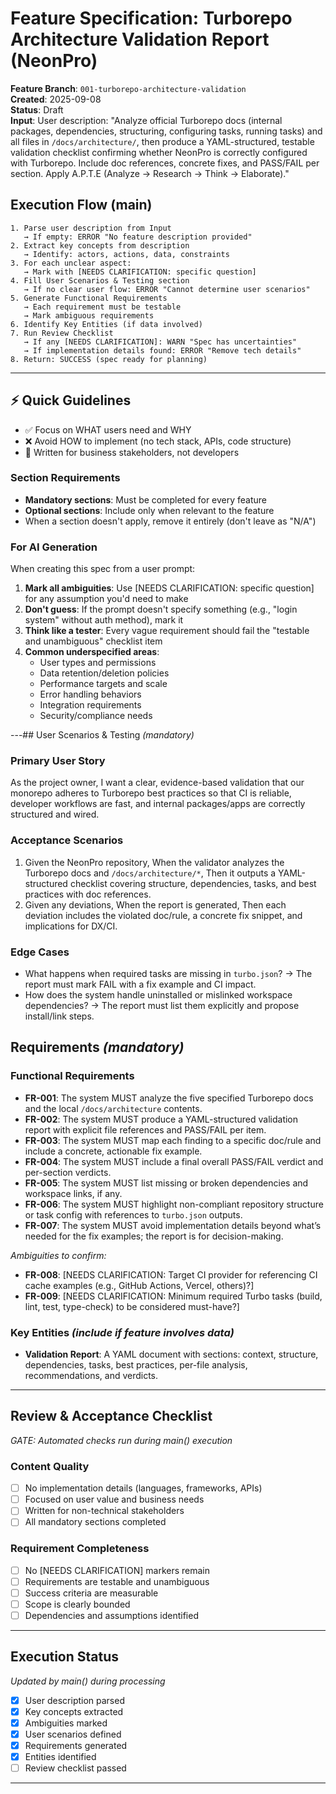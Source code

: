 # Feature Specification: Turborepo Architecture Validation Report (NeonPro)

**Feature Branch**: `001-turborepo-architecture-validation`\
**Created**: 2025-09-08\
**Status**: Draft\
**Input**: User description: "Analyze official Turborepo docs (internal packages, dependencies, structuring, configuring tasks, running tasks) and all files in `/docs/architecture/`, then produce a YAML-structured, testable validation checklist confirming whether NeonPro is correctly configured with Turborepo. Include doc references, concrete fixes, and PASS/FAIL per section. Apply A.P.T.E (Analyze → Research → Think → Elaborate)."

## Execution Flow (main)

```
1. Parse user description from Input
   → If empty: ERROR "No feature description provided"
2. Extract key concepts from description
   → Identify: actors, actions, data, constraints
3. For each unclear aspect:
   → Mark with [NEEDS CLARIFICATION: specific question]
4. Fill User Scenarios & Testing section
   → If no clear user flow: ERROR "Cannot determine user scenarios"
5. Generate Functional Requirements
   → Each requirement must be testable
   → Mark ambiguous requirements
6. Identify Key Entities (if data involved)
7. Run Review Checklist
   → If any [NEEDS CLARIFICATION]: WARN "Spec has uncertainties"
   → If implementation details found: ERROR "Remove tech details"
8. Return: SUCCESS (spec ready for planning)
```

---

## ⚡ Quick Guidelines

- ✅ Focus on WHAT users need and WHY
- ❌ Avoid HOW to implement (no tech stack, APIs, code structure)
- 👥 Written for business stakeholders, not developers

### Section Requirements

- **Mandatory sections**: Must be completed for every feature
- **Optional sections**: Include only when relevant to the feature
- When a section doesn't apply, remove it entirely (don't leave as "N/A")

### For AI Generation

When creating this spec from a user prompt:

1. **Mark all ambiguities**: Use [NEEDS CLARIFICATION: specific question] for any assumption you'd need to make
2. **Don't guess**: If the prompt doesn't specify something (e.g., "login system" without auth method), mark it
3. **Think like a tester**: Every vague requirement should fail the "testable and unambiguous" checklist item
4. **Common underspecified areas**:
   - User types and permissions
   - Data retention/deletion policies
   - Performance targets and scale
   - Error handling behaviors
   - Integration requirements
   - Security/compliance needs

---## User Scenarios & Testing _(mandatory)_

### Primary User Story

As the project owner, I want a clear, evidence-based validation that our monorepo adheres to Turborepo best practices so that CI is reliable, developer workflows are fast, and internal packages/apps are correctly structured and wired.

### Acceptance Scenarios

1. Given the NeonPro repository, When the validator analyzes the Turborepo docs and `/docs/architecture/*`, Then it outputs a YAML-structured checklist covering structure, dependencies, tasks, and best practices with doc references.
2. Given any deviations, When the report is generated, Then each deviation includes the violated doc/rule, a concrete fix snippet, and implications for DX/CI.

### Edge Cases

- What happens when required tasks are missing in `turbo.json`? → The report must mark FAIL with a fix example and CI impact.
- How does the system handle uninstalled or mislinked workspace dependencies? → The report must list them explicitly and propose install/link steps.

## Requirements _(mandatory)_

### Functional Requirements

- **FR-001**: The system MUST analyze the five specified Turborepo docs and the local `/docs/architecture` contents.
- **FR-002**: The system MUST produce a YAML-structured validation report with explicit file references and PASS/FAIL per item.
- **FR-003**: The system MUST map each finding to a specific doc/rule and include a concrete, actionable fix example.
- **FR-004**: The system MUST include a final overall PASS/FAIL verdict and per-section verdicts.
- **FR-005**: The system MUST list missing or broken dependencies and workspace links, if any.
- **FR-006**: The system MUST highlight non-compliant repository structure or task config with references to `turbo.json` outputs.
- **FR-007**: The system MUST avoid implementation details beyond what’s needed for the fix examples; the report is for decision-making.

_Ambiguities to confirm:_

- **FR-008**: [NEEDS CLARIFICATION: Target CI provider for referencing CI cache examples (e.g., GitHub Actions, Vercel, others)?]
- **FR-009**: [NEEDS CLARIFICATION: Minimum required Turbo tasks (build, lint, test, type-check) to be considered must-have?]

### Key Entities _(include if feature involves data)_

- **Validation Report**: A YAML document with sections: context, structure, dependencies, tasks, best practices, per-file analysis, recommendations, and verdicts.

---

## Review & Acceptance Checklist

_GATE: Automated checks run during main() execution_

### Content Quality

- [ ] No implementation details (languages, frameworks, APIs)
- [ ] Focused on user value and business needs
- [ ] Written for non-technical stakeholders
- [ ] All mandatory sections completed

### Requirement Completeness

- [ ] No [NEEDS CLARIFICATION] markers remain
- [ ] Requirements are testable and unambiguous
- [ ] Success criteria are measurable
- [ ] Scope is clearly bounded
- [ ] Dependencies and assumptions identified

---

## Execution Status

_Updated by main() during processing_

- [x] User description parsed
- [x] Key concepts extracted
- [x] Ambiguities marked
- [x] User scenarios defined
- [x] Requirements generated
- [x] Entities identified
- [ ] Review checklist passed

---
